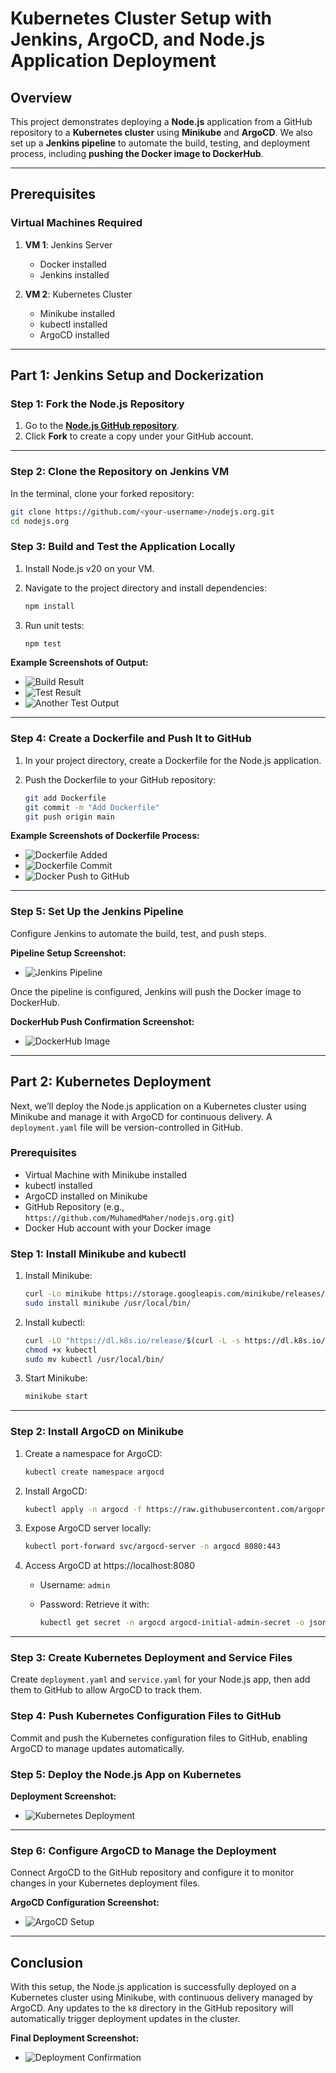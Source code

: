 # Kubernetes Cluster Setup with Jenkins, ArgoCD, and Node.js Application Deployment 

## Overview

This project demonstrates deploying a **Node.js** application from a GitHub repository to a **Kubernetes cluster** using **Minikube** and **ArgoCD**. We also set up a **Jenkins pipeline** to automate the build, testing, and deployment process, including **pushing the Docker image to DockerHub**.

---

## Prerequisites

### Virtual Machines Required

1. **VM 1**: Jenkins Server  
   - Docker installed  
   - Jenkins installed  

2. **VM 2**: Kubernetes Cluster  
   - Minikube installed  
   - kubectl installed  
   - ArgoCD installed  

---

## Part 1: Jenkins Setup and Dockerization

### Step 1: Fork the Node.js Repository

1. Go to the **[Node.js GitHub repository](https://github.com/nodejs/nodejs.org.git)**.
2. Click **Fork** to create a copy under your GitHub account.

---

### Step 2: Clone the Repository on Jenkins VM

In the terminal, clone your forked repository:

```bash
git clone https://github.com/<your-username>/nodejs.org.git
cd nodejs.org
```

### Step 3: Build and Test the Application Locally

1. Install Node.js v20 on your VM.
2. Navigate to the project directory and install dependencies:

   ```bash
   npm install
   ```

3. Run unit tests:

   ```bash
   npm test
   ```

**Example Screenshots of Output:**

- ![Build Result](1-1.png)  
- ![Test Result](1-1-1.png)  
- ![Another Test Output](2-1.png)

---

### Step 4: Create a Dockerfile and Push It to GitHub

1. In your project directory, create a Dockerfile for the Node.js application.
2. Push the Dockerfile to your GitHub repository:

   ```bash
   git add Dockerfile
   git commit -m "Add Dockerfile"
   git push origin main
   ```

**Example Screenshots of Dockerfile Process:**

- ![Dockerfile Added](D1-1.png)  
- ![Dockerfile Commit](D2-1.png)  
- ![Docker Push to GitHub](D3-2.png)  

---

### Step 5: Set Up the Jenkins Pipeline

Configure Jenkins to automate the build, test, and push steps.

**Pipeline Setup Screenshot:**

- ![Jenkins Pipeline](<s1.png>)

Once the pipeline is configured, Jenkins will push the Docker image to DockerHub.

**DockerHub Push Confirmation Screenshot:**

- ![DockerHub Image](<s2.png>)

---

## Part 2: Kubernetes Deployment

Next, we’ll deploy the Node.js application on a Kubernetes cluster using Minikube and manage it with ArgoCD for continuous delivery. A `deployment.yaml` file will be version-controlled in GitHub.

### Prerequisites
- Virtual Machine with Minikube installed
- kubectl installed
- ArgoCD installed on Minikube
- GitHub Repository (e.g., `https://github.com/MuhamedMaher/nodejs.org.git`)
- Docker Hub account with your Docker image

### Step 1: Install Minikube and kubectl

1. Install Minikube:

   ```bash
   curl -Lo minikube https://storage.googleapis.com/minikube/releases/latest/minikube-linux-amd64
   sudo install minikube /usr/local/bin/
   ```

2. Install kubectl:

   ```bash
   curl -LO "https://dl.k8s.io/release/$(curl -L -s https://dl.k8s.io/release/stable.txt)/bin/linux/amd64/kubectl"
   chmod +x kubectl
   sudo mv kubectl /usr/local/bin/
   ```

3. Start Minikube:

   ```bash
   minikube start
   ```

---

### Step 2: Install ArgoCD on Minikube

1. Create a namespace for ArgoCD:

   ```bash
   kubectl create namespace argocd
   ```

2. Install ArgoCD:

   ```bash
   kubectl apply -n argocd -f https://raw.githubusercontent.com/argoproj/argo-cd/stable/manifests/install.yaml
   ```

3. Expose ArgoCD server locally:

   ```bash
   kubectl port-forward svc/argocd-server -n argocd 8080:443
   ```

4. Access ArgoCD at https://localhost:8080  
   - Username: `admin`
   - Password: Retrieve it with:

     ```bash
     kubectl get secret -n argocd argocd-initial-admin-secret -o jsonpath="{.data.password}" | base64 -d
     ```

---

### Step 3: Create Kubernetes Deployment and Service Files

Create `deployment.yaml` and `service.yaml` for your Node.js app, then add them to GitHub to allow ArgoCD to track them.

### Step 4: Push Kubernetes Configuration Files to GitHub

Commit and push the Kubernetes configuration files to GitHub, enabling ArgoCD to manage updates automatically.

### Step 5: Deploy the Node.js App on Kubernetes

**Deployment Screenshot:**

- ![Kubernetes Deployment](<s3.png>)

---

### Step 6: Configure ArgoCD to Manage the Deployment

Connect ArgoCD to the GitHub repository and configure it to monitor changes in your Kubernetes deployment files.

**ArgoCD Configuration Screenshot:**

- ![ArgoCD Setup](<s4.png>)

---

## Conclusion

With this setup, the Node.js application is successfully deployed on a Kubernetes cluster using Minikube, with continuous delivery managed by ArgoCD. Any updates to the `k8` directory in the GitHub repository will automatically trigger deployment updates in the cluster.

**Final Deployment Screenshot:**

- ![Deployment Confirmation](<s5.png>)
